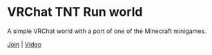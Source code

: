 # VRChat TNT Run world

A simple VRChat world with a port of one of the Minecraft minigames.

[Join](https://vrchat.com/home/launch?worldId=wrld_aa0d0cc7-2d4d-44ab-8ff1-effd76007c11)
|
[Video](https://www.youtube.com/watch?v=ZosY_BlZd24)
